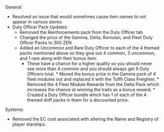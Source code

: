 General:

   * Resolved an issue that would sometimes cause item names to not appear in various stores.
   * Duty Officer Pack Updates:
      *  Removed the Reinforcements pack from the Duty Officer tab
      *  Changed the price of the Gamma, Delta, Romulan, and Fleet Duty Officer Packs to 300 ZEN
      *  Added an Uncommon and Rare Duty Officer to each of the 4 themed packs mentioned above so they give out 4 common, 3 uncommon, and 1 rare along with their bonus item.
          *  These have a chance for a higher quality so you should never see more than 4 common and you should always get 9 Duty Officers total.
    * Moved the bonus prize in the Gamma pack of 4 fleet modules out and replaced it with the Tuffli Class Freighter.
    * Removed the 4 Fleet Module Rewards from the Delta Pack which increases the chance at winning the traits as a bonus reward.
    * Created a Duty Officer bundle which has 1 of each of the 4 themed doff packs in them for a discounted price.

 
Systems:

   * Removed the EC cost associated with altering the Name and Registry of player starships.